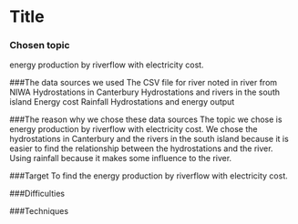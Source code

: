 # Title

### Chosen topic
energy production by riverflow with electricity cost.

###The data sources we used
The CSV file for river noted in river from NIWA
Hydrostations in Canterbury
Hydrostations and rivers in the south island
Energy cost
Rainfall
Hydrostations and energy output

###The reason why we chose these data sources
The topic we chose is energy production by riverflow with electricity cost. We chose the hydrostations in Canterbury and the rivers in the south island because it is easier to find the relationship between the hydrostations and the river. Using rainfall because it makes some influence to the river. 

###Target
To find the energy production by riverflow with electricity cost.

###Difficulties

###Techniques
